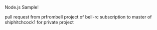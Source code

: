 Node.js Sample!
 
pull request from prfrombell project of bell-rc subscription to master of shiphitchcock1 for private project
